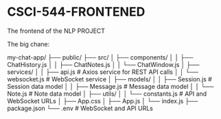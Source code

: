 # CSCI-544-FRONTENED
The frontend of the NLP PROJECT

The big chane:

my-chat-app/
├── public/
├── src/
│   ├── components/
│   │   ├── ChatHistory.js
│   │   ├── ChatNotes.js
│   │   └── ChatWindow.js
│   ├── services/
│   │   ├── api.js         # Axios service for REST API calls
│   │   └── websocket.js   # WebSocket service
│   ├── models/
│   │   ├── Session.js     # Session data model
│   │   ├── Message.js     # Message data model
│   │   └── Note.js        # Note data model
│   ├── utils/
│   │   └── constants.js   # API and WebSocket URLs
│   ├── App.css
│   ├── App.js
│   └── index.js
├── package.json
└── .env                   # WebSocket and API URLs
